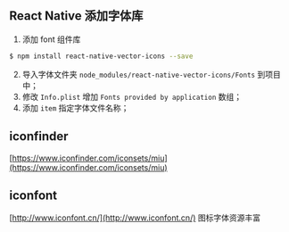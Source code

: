 ## React Native 添加字体库
1. 添加 font 组件库
```sh
$ npm install react-native-vector-icons --save
```

2. 导入字体文件夹 `node_modules/react-native-vector-icons/Fonts` 到项目中；
3. 修改 `Info.plist` 增加 `Fonts provided by application` 数组；
4. 添加 `item` 指定字体文件名称；
## iconfinder
[https://www.iconfinder.com/iconsets/miu](https://www.iconfinder.com/iconsets/miu)
## iconfont
[http://www.iconfont.cn/](http://www.iconfont.cn/) 图标字体资源丰富
